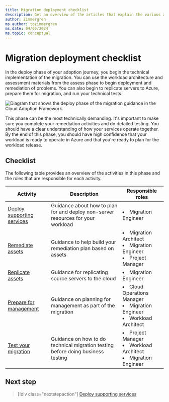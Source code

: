 ```yaml
---
title: Migration deployment checklist
description: Get an overview of the articles that explain the various activities that might be involved in the deploy phase for migrating a workload in Azure.
author: Zimmergren
ms.author: tozimmergren
ms.date: 04/05/2024
ms.topic: conceptual
---
```


# Migration deployment checklist

In the deploy phase of your adoption journey, you begin the technical implementation of the migration. You can use the workload architecture and assessment materials from the assess phase to begin deployment and remediation of problems. You can also begin to replicate servers to Azure, prepare them for migration, and run your technical tests.

![Diagram that shows the deploy phase of the migration guidance in the Cloud Adoption Framework.](../media/migrate-deploy.svg)

This phase can be the most technically demanding. It's important to make sure you complete your remediation activities and do detailed testing. You should have a clear understanding of how your services operate together. By the end of this phase, you should have high confidence that your workload is ready to operate in Azure and that you're ready to plan for the workload release.

## Checklist

The following table provides an overview of the activities in this phase and the roles that are responsible for each activity.

|Activity|Description|Responsible roles|
|---|---|---|
|[Deploy supporting services](./deploy-supporting-services.md)|Guidance about how to plan for and deploy non-server resources for your workload|<li>Migration Engineer|
|[Remediate assets](./remediate.md)|Guidance to help build your remediation plan based on assets|<li>Migration Architect<br><li>Migration Engineer<br><li>Project Manager|
|[Replicate assets](./replicate.md)|Guidance for replicating source servers to the cloud|<li>Migration Engineer|
|[Prepare for management](./prepare-for-management.md)|Guidance on planning for management as part of the migration|<li>Cloud Operations Manager<br><li>Migration Engineer<br><li>Workload Architect|
|[Test your migration](./migration-test.md)|Guidance on how to do technical migration testing before doing business testing|<li>Project Manager<br><li>Workload Architect<br><li>Migration Engineer|

## Next step

> [!div class="nextstepaction"]
> [Deploy supporting services](./deploy-supporting-services.md)
